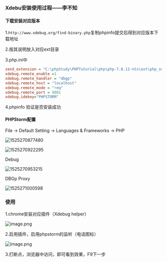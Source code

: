 ### Xdebu安装使用过程——李不知

#### 下载安装对应版本

1.`http://www.xdebug.org/find-binary.php`复制phpinfo提交后得到对应版本下载地址

2.按其说明放入对应ext目录

3.php.ini中

```ini
zend_extension = "C:\phpStudy\PHPTutorial\php\php-7.0.12-nts\ext\php_xdebug-2.6.0-7.0-vc14-nts.dll"
xdebug.remote_enable =1
xdebug.remote_handler = "dbgp"
xdebug.remote_host = "localhost"
xdebug.remote_mode = "req"
xdebug.remote_port = 9001
xdebug.idekey="PHPSTORM"
```

4.phpinfo 验证是否安装成功

#### PHPStorm配置

File → Default Setting → Languages & Frameworks → PHP

![1525270877480](C:\Users\ligui\AppData\Local\Temp\1525270877480.png)

![1525270922295](C:\Users\ligui\AppData\Local\Temp\1525270922295.png)



Debug

![1525270953215](C:\Users\ligui\AppData\Local\Temp\1525270953215.png)

DBGp Proxy

![1525271000598](C:\Users\ligui\AppData\Local\Temp\1525271000598.png)

### 使用

1.chrome安装对应插件（Xdebug helper）

![image.png](https://wt-box.worktile.com/public/b24d9a93-fd87-4c2f-b8a0-e8ed032df6c9)

2.启用插件，启用phpstorm的监听（电话图标）

![image.png](https://wt-box.worktile.com/public/fd519e8c-2744-470e-9111-0397460f113d)

3.打断点，浏览器中访问，即可看到效果，F9下一步